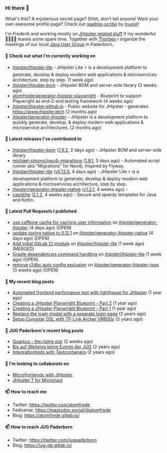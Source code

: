 ### Hi there 👋

What's this? A mysterious secret page? Shhh, don't tell anyone!
Want your own awesome profile page? Check out [readme-scribe](https://github.com/muesli/readme-scribe) by [muesli](https://github.com/muesli)!

I'm Frederik and working mostly on [JHipster related stuff](https://github.com/jhipster/) if my wonderful 👨‍👩‍👧‍👦 leaves some spare time.
Together with [Thorben](https://github.com/thjanssen) I organize the meetings of our local [Java User Group](https://github.com/jugpaderborn) in Paderborn.

#### 👷 Check out what I'm currently working on

- [jhipster/jhipster-lite](https://github.com/jhipster/jhipster-lite) - JHipster Lite ⚡ is a development platform to generate, develop &amp; deploy modern web applications &amp; microservices architecture, step by step. (1 week ago)
- [jhipster/jhipster-bom](https://github.com/jhipster/jhipster-bom) - JHipster BOM and server-side library (3 weeks ago)
- [atomfrede/generator-jhipster-playwright](https://github.com/atomfrede/generator-jhipster-playwright) - Blueprint to support Playwright as end-2-end testing framework (4 weeks ago)
- [jhipster/jhipster.github.io](https://github.com/jhipster/jhipster.github.io) - Public website for JHipster - generates https://www.jhipster.tech (2 months ago)
- [jhipster/generator-jhipster](https://github.com/jhipster/generator-jhipster) - JHipster is a development platform to quickly generate, develop, &amp; deploy modern web applications &amp; microservice architectures. (2 months ago)

#### 🔭 Latest releases I've contributed to

- [jhipster/jhipster-bom](https://github.com/jhipster/jhipster-bom) ([7.9.2](https://github.com/jhipster/jhipster-bom/releases/tag/7.9.2), 2 days ago) - JHipster BOM and server-side library
- [michael-simons/neo4j-migrations](https://github.com/michael-simons/neo4j-migrations) ([1.9.1](https://github.com/michael-simons/neo4j-migrations/releases/tag/1.9.1), 3 days ago) - Automated script runner aka &#34;Migrations&#34; for Neo4j. Inspired by Flyway.
- [jhipster/jhipster-lite](https://github.com/jhipster/jhipster-lite) ([v0.13.0](https://github.com/jhipster/jhipster-lite/releases/tag/v0.13.0), 4 days ago) - JHipster Lite ⚡ is a development platform to generate, develop &amp; deploy modern web applications &amp; microservices architecture, step by step.
- [jhipster/generator-jhipster-native](https://github.com/jhipster/generator-jhipster-native) ([v1.2.1](https://github.com/jhipster/generator-jhipster-native/releases/tag/v1.2.1), 4 weeks ago) - 
- [casid/jte](https://github.com/casid/jte) ([2.1.2](https://github.com/casid/jte/releases/tag/2.1.2), 4 weeks ago) - Secure and speedy templates for Java and Kotlin.

#### 🔨 Latest Pull Requests I published

- [use caffeine cache for caching user information](https://github.com/jhipster/generator-jhipster/pull/19301) on [jhipster/generator-jhipster](https://github.com/jhipster/generator-jhipster) (4 days ago) (OPEN)
- [update spring native to 0.12.1](https://github.com/jhipster/generator-jhipster-native/pull/52) on [jhipster/generator-jhipster-native](https://github.com/jhipster/generator-jhipster-native) (4 days ago) (OPEN)
- [Add initial GitLab CI module](https://github.com/jhipster/jhipster-lite/pull/2840) on [jhipster/jhipster-lite](https://github.com/jhipster/jhipster-lite) (1 week ago) (MERGED)
- [Gradle dependencies command handling](https://github.com/jhipster/jhipster-lite/pull/2748) on [jhipster/jhipster-lite](https://github.com/jhipster/jhipster-lite) (1 week ago) (OPEN)
- [remove r2dbc auto config exclusion](https://github.com/jhipster/generator-jhipster-jooq/pull/11) on [jhipster/generator-jhipster-jooq](https://github.com/jhipster/generator-jhipster-jooq) (3 weeks ago) (OPEN)

#### 📜 My recent blog posts

- [Automated frontend perfomance test with lighthouse for JHipster](https://atomfrede.gitlab.io/2021/04/automated-frontend-perfomance-test-with-lighthouse-for-jhipster/) (1 year ago)
- [Creating a JHipster Playwright Blueprint - Part 2](https://atomfrede.gitlab.io/2021/03/creating-a-jhipster-playwright-blueprint-part-2/) (1 year ago)
- [Creating a JHipster Playwright Blueprint - Part 1](https://atomfrede.gitlab.io/2021/03/creating-a-jhipster-playwright-blueprint-part-1/) (1 year ago)
- [Replace the login modal with a separate login page](https://atomfrede.gitlab.io/2019/11/replace-the-login-modal-with-a-separate-login-page/) (2 years ago)
- [Setup Congstar DSL with TP-Link Archer VR600v](https://atomfrede.gitlab.io/2019/08/setup-congstar-dsl-with-tp-link-archer-vr600v/) (3 years ago)

#### 📜 JUG Paderborn's recent blog posts

- [Quarkus - the rising star](https://jug-pb.gitlab.io/blog/2022/quarkus-rising-star.html) (2 weeks ago)
- [Bis auf Weiteres keine Events der JUG](https://jug-pb.gitlab.io/blog/2020/covid-19.html) (2 years ago)
- [Integrationtests with Testcontainers](https://jug-pb.gitlab.io/blog/2020/integrationtests-with-testcontainers.html) (2 years ago)

#### 👯 I’m looking to collaborate on

- [Microfrontends with JHipster](https://github.com/jhipster/generator-jhipster/issues/10189)
- [JHipster 7 for Micronaut](https://github.com/jhipster/generator-jhipster-micronaut/issues/250)

#### 📫 How to reach me

- Twitter: https://twitter.com/atomfrede
- Fediverse: https://mastodon.social/@atomfrede
- Blog: https://atomfrede.gitlab.io/

#### 📫 How to reach JUG Paderborn

- Twitter: https://twitter.com/jugpaderborn
- Blog: https://jug-pb.gitlab.io/
